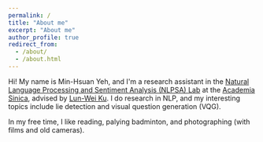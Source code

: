 ```yaml
---
permalink: /
title: "About me"
excerpt: "About me"
author_profile: true
redirect_from: 
  - /about/
  - /about.html
---
```


Hi! My name is Min-Hsuan Yeh, and I'm a research assistant in the [Natural Language Processing and Sentiment Analysis (NLPSA) Lab](https://academiasinicanlplab.github.io/) at the [Academia Sinica](https://www.iis.sinica.edu.tw/en/index.html), advised by [Lun-Wei Ku](https://homepage.iis.sinica.edu.tw/pages/lwku/). I do research in NLP, and my interesting topics include lie detection and visual question generation (VQG).

In my free time, I like reading, palying badminton, and photographing (with films and old cameras).